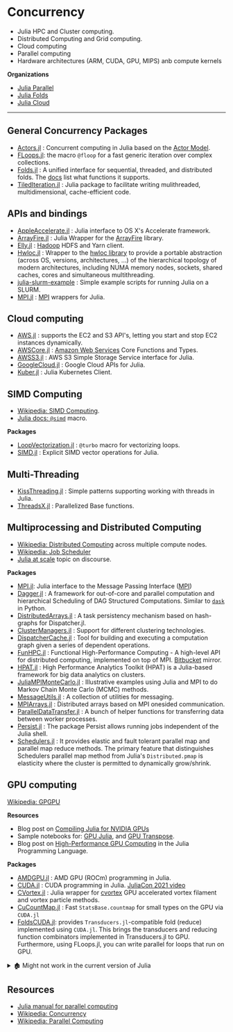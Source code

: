 # Concurrency

- Julia HPC and Cluster computing.
- Distributed Computing and Grid computing.
- Cloud computing
- Parallel computing
- Hardware architectures (ARM, CUDA, GPU, MIPS) anb compute kernels

**Organizations**

- [Julia Parallel](https://github.com/JuliaParallel)
- [Julia Folds](https://github.com/JuliaFolds)
- [Julia Cloud](https://github.com/JuliaCloud)

---

## General Concurrency Packages

- [Actors.jl](https://github.com/JuliaActors/Actors.jl) : Concurrent computing in Julia based on the [Actor Model](https://en.wikipedia.org/wiki/Actor_model).
- [FLoops.jl](https://github.com/JuliaFolds/FLoops.jl): the macro `@floop` for a fast generic iteration over complex collections.
- [Folds.jl](https://github.com/JuliaFolds/Folds.jl) : A unified interface for sequential, threaded, and distributed folds. The [docs](https://juliafolds.github.io/Folds.jl/stable/) list what functions it supports.
- [TiledIteration.jl](https://github.com/JuliaArrays/TiledIteration.jl) : Julia package to facilitate writing mulithreaded, multidimensional, cache-efficient code.

## APIs and bindings

- [AppleAccelerate.jl](https://github.com/JuliaMath/AppleAccelerate.jl) : Julia interface to OS X's Accelerate framework.
- [ArrayFire.jl](https://github.com/JuliaGPU/ArrayFire.jl) : Julia Wrapper for the [ArrayFire](https://arrayfire.com/) library.
- [Elly.jl](https://github.com/JuliaParallel/Elly.jl) : [Hadoop](https://hadoop.apache.org/) HDFS and Yarn client.
- [Hwloc.jl](https://github.com/JuliaParallel/Hwloc.jl) : Wrapper to the [hwloc library](https://www.open-mpi.org/projects/hwloc/) to provide a portable abstraction (across OS, versions, architectures, ...) of the hierarchical topology of modern architectures, including NUMA memory nodes, sockets, shared caches, cores and simultaneous multithreading.
- [julia-slurm-example](https://github.com/magerton/julia-slurm-example) : Simple example scripts for running Julia on a SLURM.
- [MPI.jl](https://github.com/JuliaParallel/MPI.jl) : [MPI](https://www.mpi-forum.org/) wrappers for Julia.

## Cloud computing

- [AWS.jl](https://github.com/JuliaCloud/AWS.jl) : supports the EC2 and S3 API's, letting you start and stop EC2 instances dynamically.
- [AWSCore.jl](https://github.com/JuliaCloud/AWSCore.jl) : [Amazon Web Services](https://aws.amazon.com/) Core Functions and Types.
- [AWSS3.jl](https://github.com/JuliaCloud/AWSS3.jl) : AWS S3 Simple Storage Service interface for Julia.
- [GoogleCloud.jl](https://github.com/JuliaCloud/GoogleCloud.jl) : Google Cloud APIs for Julia.
- [Kuber.jl](https://github.com/JuliaComputing/Kuber.jl) : Julia Kubernetes Client.

## SIMD Computing

- [Wikipedia: SIMD Computing](https://en.wikipedia.org/wiki/Category:SIMD_computing).
- [Julia docs: `@simd`](https://docs.julialang.org/en/v1/base/base/#Base.SimdLoop.@simd) macro.

**Packages**

- [LoopVectorization.jl](https://github.com/JuliaSIMD/LoopVectorization.jl) : `@turbo` macro for vectorizing loops.
- [SIMD.jl](https://github.com/eschnett/SIMD.jl) : Explicit SIMD vector operations for Julia.

## Multi-Threading

- [KissThreading.jl](https://github.com/mohamed82008/KissThreading.jl) : Simple patterns supporting working with threads in Julia.
- [ThreadsX.jl](https://github.com/tkf/ThreadsX.jl) : Parallelized Base functions.

## Multiprocessing and Distributed Computing

- [Wikipedia: Distributed Computing](https://en.wikipedia.org/wiki/Category:Distributed_computing) across multiple compute nodes.
- [Wikipedia: Job Scheduler](https://en.wikipedia.org/wiki/Job_scheduler)
- [Julia at scale](https://discourse.julialang.org/c/domain/parallel/34) topic on discourse.

**Packages**

- [MPI.jl](https://github.com/JuliaParallel/MPI.jl):  Julia interface to the Message Passing Interface ([MPI](https://www.mpi-forum.org/))
- [Dagger.jl](https://github.com/JuliaParallel/Dagger.jl) : A framework for out-of-core and parallel computation and hierarchical Scheduling of DAG Structured Computations. Similar to [`dask`](https://dask.org/) in Python.
- [DistributedArrays.jl](https://github.com/JuliaParallel/DistributedArrays.jl) : A task persistency mechanism based on hash-graphs for Dispatcher.jl.
- [ClusterManagers.jl](https://github.com/JuliaLang/ClusterManagers.jl) : Support for different clustering technologies.
- [DispatcherCache.jl](https://github.com/zgornel/DispatcherCache.jl) : Tool for building and executing a computation graph given a series of dependent operations.
- [FunHPC.jl](https://github.com/eschnett/FunHPC.jl) : Functional High-Performance Computing - A high-level API for distributed computing, implemented on top of MPI. [Bitbucket](https://bitbucket.org/eschnett/funhpc.jl) mirror.
- [HPAT.jl](https://github.com/IntelLabs/HPAT.jl) : High Performance Analytics Toolkit (HPAT) is a Julia-based framework for big data analytics on clusters.
- [JuliaMPIMonteCarlo.jl](https://github.com/mcreel/JuliaMPIMonteCarlo.jl) : Illustrative examples using Julia and MPI to do Markov Chain Monte Carlo (MCMC) methods.
- [MessageUtils.jl](https://github.com/JuliaParallel/MessageUtils.jl) : A collection of utilities for messaging.
- [MPIArrays.jl](https://github.com/barche/MPIArrays.jl) : Distributed arrays based on MPI onesided communication.
- [ParallelDataTransfer.jl](https://github.com/ChrisRackauckas/ParallelDataTransfer.jl) : A bunch of helper functions for transferring data between worker processes.
- [Persist.jl](https://github.com/eschnett/Persist.jl) : The package Persist allows running jobs independent of the Julia shell.
- [Schedulers.jl](https://github.com/ChevronETC/Schedulers.jl) : It provides elastic and fault tolerant parallel map and parallel map reduce methods. The primary feature that distinguishes Schedulers parallel map method from Julia's `Distributed.pmap` is elasticity where the cluster is permitted to dynamically grow/shrink.

## GPU computing

[Wikipedia: GPGPU](https://en.wikipedia.org/wiki/General-purpose_computing_on_graphics_processing_units)

**Resources**

- Blog post on [Compiling Julia for NVIDIA GPUs](http://blog.maleadt.net/2015/01/15/julia-cuda/)
- Sample notebooks for: [GPU Julia](https://nbviewer.org/7436359), and [GPU Transpose](https://nbviewer.org/gist/jakebolewski/7436439).
- Blog post on [High-Performance GPU Computing](https://devblogs.nvidia.com/parallelforall/gpu-computing-julia-programming-language/#more-8555) in the Julia Programming Language.

**Packages**

- [AMDGPU.jl](https://github.com/JuliaGPU/AMDGPU.jl) : AMD GPU (ROCm) programming in Julia.
- [CUDA.jl](https://github.com/JuliaGPU/CUDA.jl) : CUDA programming in Julia. [JuliaCon 2021 video](https://youtu.be/fw0R5G8pB0U)
- [CVortex.jl](https://github.com/hjabird/CVortex.jl) : Julia wrapper for [cvortex](https://github.com/hjabird/cvortex) GPU accelerated vortex filament and vortex particle methods.
- [CuCountMap.jl](https://github.com/xiaodaigh/CuCountMap.jl) : Fast `StatsBase.countmap` for small types on the GPU via `CUDA.jl`
- [FoldsCUDA.jl](https://github.com/JuliaFolds/FoldsCUDA.jl): provides `Transducers.jl`-compatible fold (reduce) implemented using `CUDA.jl`. This brings the transducers and reducing function combinators implemented in Transducers.jl to GPU. Furthermore, using FLoops.jl, you can write parallel for loops that run on GPU.

<details> <summary>🏚️ Might not work in the current version of Julia</summary>

- 🏚️ [MXNet.jl](https://github.com/dmlc/MXNet.jl/tree/stable) : The dmlc/mxnet Julia package that brings flexible and efficient GPU computing and state-of-art deep learning to Julia. `MXNet.jl` is a part of Apache [MXNet](https://github.com/apache/incubator-mxnet) project. (No `Project.toml`)
- 🏚️ [OpenCL.jl](https://github.com/JuliaGPU/OpenCL.jl) : OpenCL 1.2 Julia bindings - a cross platform parallel computation API for programming parallel devices, with implementations from AMD, Nvidia, Intel, and others, similar in scope to PyOpenCL.

</details>

## Resources

- [Julia manual for parallel computing](https://docs.julialang.org/en/v1/manual/parallel-computing/)
- [Wikipedia: Concurrency](https://en.wikipedia.org/wiki/Concurrency_%28computer_science%29)
- [Wikipedia: Parallel Computing](https://en.wikipedia.org/wiki/Category:Parallel_computing)
